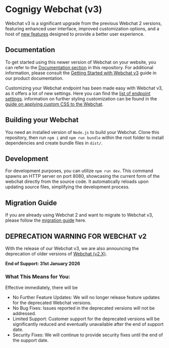 # Cognigy Webchat (v3)

Webchat v3 is a significant upgrade from the previous Webchat 2 versions, featuring enhanced user interface, improved customization options, and a host of [new features](https://docs.cognigy.com/webchat/v3/features/#webchat-3-key-features) designed to provide a better user experience.

## Documentation

To get started using this newer version of Webchat on your website, you can refer to the [Documentation section](./docs/README.md) in this repository. For additional information, please consult the [Getting Started with Webchat v3](https://docs.cognigy.com/webchat/getting-started/) guide in our product documentation.

Customizing your Webchat endpoint has been made easy with Webchat v3, as it offers a lot of new settings. Here you can find the [list of endpoint settings](./docs/embedding.md/#endpoint-settings). information on further styling customization can be found in the [guide on applying custom CSS to the Webchat](./docs/css-customization.md).

## Building your Webchat

You need an installed version of `Node.js` to build your Webchat. Clone this repository, then run `npm i` and `npm run bundle` within the root folder to install dependencies and create bundle files in `dist/`.

## Development

For development purposes, you can utilize `npm run dev`. This command spawns an HTTP server on port 8080, showcasing the current form of the webchat directly from the source code. It automatically reloads upon updating source files, simplifying the development process.

## Migration Guide

If you are already using Webchat 2 and want to migrate to Webchat v3, please follow the [migration guide](https://docs.cognigy.com/webchat/migration/) here.

## DEPRECATION WARNING FOR WEBCHAT v2

With the release of our Webchat v3, we are also announcing the deprecation of older versions of [Webchat (v2.X)](https://github.com/Cognigy/WebchatWidget).

**End of Support: 31st January 2026**

### What This Means for You:

Effective immediately, there will be

-   No Further Feature Updates: We will no longer release feature updates for the deprecated Webchat versions.
-   No Bug Fixes: Issues reported in the deprecated versions will not be addressed.
-   Limited Support: Customer support for the deprecated versions will be significantly reduced and eventually unavailable after the end of support date.
-   Security Fixes: We will continue to provide security fixes until the end of the support date.
